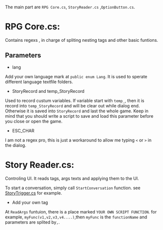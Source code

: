 The main part are `RPG Core.cs`, `StoryReader.cs` ,`OptionButton.cs`.


# RPG Core.cs:

Contains regexs , in charge of spliting nesting tags and other basic funtions.

## Parameters

- lang

Add your own language mark at `public enum Lang`. It is used to sperate different language textfile folders.

- StoryRecord and temp_StoryRecord 

 Used to record custum variables. If variable start with `temp_`, then it is record into `temp_StoryRecord` and will be clear out while dialog end. Otherwise it is saved into `StoryRecord` and last the whole game. Keep in mind that you should write a script to save and load this parameter before you close or open the game.
 
 - ESC_CHAR
 
 I am not a regex pro, this is just a workaround to allow me typing `<` or `>` in the dialog.
 
 
 # Story Reader.cs:
 
 Controling UI. It reads tags, args texts and applying them to the UI.
 
 To start a conversation, simply call `StartConversation` function. see [StoryTrigger.cs](https://github.com/Lontoone/MyUnityToolLab/blob/master/RPG%20DialogSystem/StoryTrigger.cs) for example.
 
 - Add your own tag
 
 At `ReadArgs` funtuion, there is a place marked `YOUR OWN SCRIPT FUNCTION`. for example, `myFunc(v1,v2,v3,v4....)`,then `myFunc` is the `functionName` and parameters are splited by`,`.
